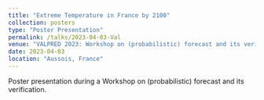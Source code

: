 ```yaml
---
title: "Extreme Temperature in France by 2100"
collection: posters
type: "Poster Presentation"
permalink: /talks/2023-04-03-Val
venue: "VALPRED 2023: Workshop on (probabilistic) forecast and its verification"
date: 2023-04-03
location: "Aussois, France"
---
```

Poster presentation during a Workshop on (probabilistic) forecast and its verification.
